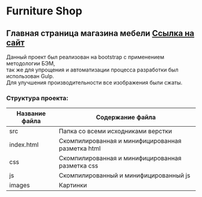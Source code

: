 # Furniture Shop  
## Главная страница магазина мебели [Ссылка на сайт](https://uett.github.io/Furniture_Shop/)

Данный проект был реализован на bootstrap с применением методологии БЭМ,  
так же для упрощения и автоматизации процесса разработки был использован Gulp.  
Для улучшения производительности все изображения были сжаты. 

### Структура проекта:
| Название файла | Содержание файла |
| -------------- | -------------    |
| src            | Папка со всеми исходниками верстки    |
| index.html   | Скомпилированная и минифицированная разметка html |
| css   | Скомпилированная и минифицированная разметка css |
| js   | Скомпилированный и минифицированный js |
| images   | Картинки |
